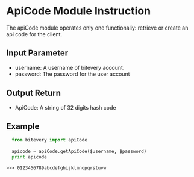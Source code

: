 # ApiCode Module Instruction
The apiCode module operates only one functionaliy: retrieve or create an api code for the client.

## Input Parameter
* username: A username of bitevery account.
* password: The password for the user account

## Output Return
* ApiCode: A string of 32 digits hash code

## Example
``` python
  from bitevery import apiCode
  
  apicode = apiCode.getApiCode($username, $password)
  print apicode
```
```
>>> 0123456789abcdefghijklmnopqrstuvw
```
